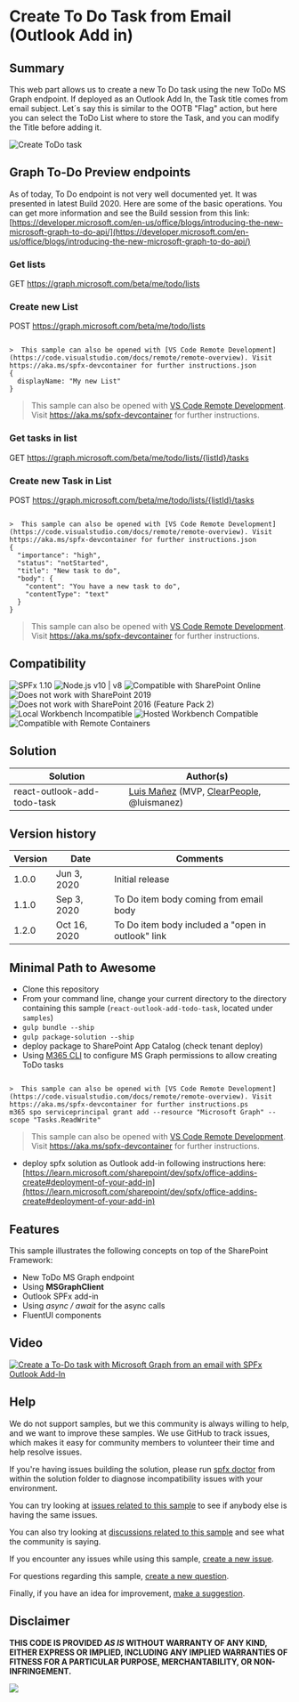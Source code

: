 # Create To Do Task from Email (Outlook Add in)

## Summary

This web part allows us to create a new To Do task using the new ToDo MS Graph endpoint. If deployed as an Outlook Add In, the Task title comes from email subject. Let´s say this is similar to the OOTB "Flag" action, but here you can select the ToDo List where to store the Task, and you can modify the Title before adding it.

![Create ToDo task](./assets/spfx-todo-outlook.gif)

## Graph To-Do Preview endpoints

As of today, To Do endpoint is not very well documented yet. It was presented in latest Build 2020. Here are some of the basic operations. You can get more information and see the Build session from this link: [https://developer.microsoft.com/en-us/office/blogs/introducing-the-new-microsoft-graph-to-do-api/](https://developer.microsoft.com/en-us/office/blogs/introducing-the-new-microsoft-graph-to-do-api/)

### Get lists 

GET https://graph.microsoft.com/beta/me/todo/lists

### Create new List

POST https://graph.microsoft.com/beta/me/todo/lists

```

>  This sample can also be opened with [VS Code Remote Development](https://code.visualstudio.com/docs/remote/remote-overview). Visit https://aka.ms/spfx-devcontainer for further instructions.json
{
  displayName: "My new List"
}
```

>  This sample can also be opened with [VS Code Remote Development](https://code.visualstudio.com/docs/remote/remote-overview). Visit https://aka.ms/spfx-devcontainer for further instructions.

### Get tasks in list

GET https://graph.microsoft.com/beta/me/todo/lists/{listId}/tasks

### Create new Task in List

POST https://graph.microsoft.com/beta/me/todo/lists/{listId}/tasks

```

>  This sample can also be opened with [VS Code Remote Development](https://code.visualstudio.com/docs/remote/remote-overview). Visit https://aka.ms/spfx-devcontainer for further instructions.json
{
  "importance": "high",
  "status": "notStarted",
  "title": "New task to do",
  "body": {
    "content": "You have a new task to do",
    "contentType": "text"
  }
}
```

>  This sample can also be opened with [VS Code Remote Development](https://code.visualstudio.com/docs/remote/remote-overview). Visit https://aka.ms/spfx-devcontainer for further instructions.

## Compatibility

![SPFx 1.10](https://img.shields.io/badge/SPFx-1.10.0-green.svg) 
![Node.js v10 | v8](https://img.shields.io/badge/Node.js-v10%20%7C%20v8-green.svg) 
![Compatible with SharePoint Online](https://img.shields.io/badge/SharePoint%20Online-Compatible-green.svg)
![Does not work with SharePoint 2019](https://img.shields.io/badge/SharePoint%20Server%202019-Incompatible-red.svg)
![Does not work with SharePoint 2016 (Feature Pack 2)](https://img.shields.io/badge/SharePoint%20Server%202016%20(Feature%20Pack%202)-Incompatible-red.svg "SharePoint Server 2016 Feature Pack 2 requires SPFx 1.1")
![Local Workbench Incompatible](https://img.shields.io/badge/Local%20Workbench-Incompatible-red.svg "Requires access to the Microsoft Graph")
![Hosted Workbench Compatible](https://img.shields.io/badge/Hosted%20Workbench-Compatible-green.svg)
![Compatible with Remote Containers](https://img.shields.io/badge/Remote%20Containers-Compatible-green.svg)


## Solution

Solution|Author(s)
--------|---------
react-outlook-add-todo-task|[Luis Mañez](https://github.com/luismanez) (MVP, [ClearPeople](http://www.clearpeople.com), @luismanez)

## Version history

Version|Date|Comments
-------|----|--------
1.0.0|Jun 3, 2020|Initial release
1.1.0|Sep 3, 2020|To Do item body coming from email body
1.2.0|Oct 16, 2020|To Do item body included a "open in outlook" link


## Minimal Path to Awesome

* Clone this repository
* From your command line, change your current directory to the directory containing this sample (`react-outlook-add-todo-task`, located under `samples`)
* `gulp bundle --ship`
* `gulp package-solution --ship`
* deploy package to SharePoint App Catalog (check tenant deploy)
* Using [M365 CLI](https://pnp.github.io/cli-microsoft365/) to configure MS Graph permissions to allow creating ToDo tasks
```

>  This sample can also be opened with [VS Code Remote Development](https://code.visualstudio.com/docs/remote/remote-overview). Visit https://aka.ms/spfx-devcontainer for further instructions.ps
m365 spo serviceprincipal grant add --resource "Microsoft Graph" --scope "Tasks.ReadWrite"
```

>  This sample can also be opened with [VS Code Remote Development](https://code.visualstudio.com/docs/remote/remote-overview). Visit https://aka.ms/spfx-devcontainer for further instructions.

* deploy spfx solution as Outlook add-in following instructions here: [https://learn.microsoft.com/sharepoint/dev/spfx/office-addins-create#deployment-of-your-add-in](https://learn.microsoft.com/sharepoint/dev/spfx/office-addins-create#deployment-of-your-add-in)

## Features

This sample illustrates the following concepts on top of the SharePoint Framework:

* New ToDo MS Graph endpoint
* Using __MSGraphClient__ 
* Outlook SPFx add-in
* Using _async / await_ for the async calls
* FluentUI components

## Video

[![Create a To-Do task with Microsoft Graph from an email with SPFx Outlook Add-In](./assets/video-thumbnail.jpg)](https://www.youtube.com/watch?v=szu4j46ehOw "Create a To-Do task with Microsoft Graph from an email with SPFx Outlook Add-In")


## Help

We do not support samples, but we this community is always willing to help, and we want to improve these samples. We use GitHub to track issues, which makes it easy for  community members to volunteer their time and help resolve issues.

If you're having issues building the solution, please run [spfx doctor](https://pnp.github.io/cli-microsoft365/cmd/spfx/spfx-doctor/) from within the solution folder to diagnose incompatibility issues with your environment.

You can try looking at [issues related to this sample](https://github.com/pnp/sp-dev-fx-webparts/issues?q=label%3A%22sample%3A%20react-outlook-add-todo-task") to see if anybody else is having the same issues.

You can also try looking at [discussions related to this sample](https://github.com/pnp/sp-dev-fx-webparts/discussions?discussions_q=react-outlook-add-todo-task) and see what the community is saying.

If you encounter any issues while using this sample, [create a new issue](https://github.com/pnp/sp-dev-fx-webparts/issues/new?assignees=&labels=Needs%3A+Triage+%3Amag%3A%2Ctype%3Abug-suspected%2Csample%3A%20react-outlook-add-todo-task&template=bug-report.yml&sample=react-outlook-add-todo-task&authors=@luismanez&title=react-outlook-add-todo-task%20-%20).

For questions regarding this sample, [create a new question](https://github.com/pnp/sp-dev-fx-webparts/issues/new?assignees=&labels=Needs%3A+Triage+%3Amag%3A%2Ctype%3Aquestion%2Csample%3A%20react-outlook-add-todo-task&template=question.yml&sample=react-outlook-add-todo-task&authors=@luismanez&title=react-outlook-add-todo-task%20-%20).

Finally, if you have an idea for improvement, [make a suggestion](https://github.com/pnp/sp-dev-fx-webparts/issues/new?assignees=&labels=Needs%3A+Triage+%3Amag%3A%2Ctype%3Aenhancement%2Csample%3A%20react-outlook-add-todo-task&template=question.yml&sample=react-outlook-add-todo-task&authors=@luismanez&title=react-outlook-add-todo-task%20-%20).

## Disclaimer

**THIS CODE IS PROVIDED *AS IS* WITHOUT WARRANTY OF ANY KIND, EITHER EXPRESS OR IMPLIED, INCLUDING ANY IMPLIED WARRANTIES OF FITNESS FOR A PARTICULAR PURPOSE, MERCHANTABILITY, OR NON-INFRINGEMENT.**


<img src="https://pnptelemetry.azurewebsites.net/sp-dev-fx-webparts/samples/react-outlook-add-todo-task" />
